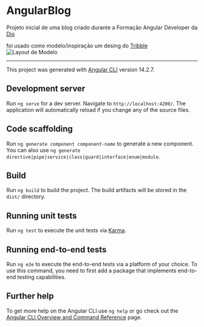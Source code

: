 # AngularBlog

Projeto inicial de uma blog criado durante a Formação Angular Developer da <a href="https://www.dio.me/">Dio</a> 

foi usado como modelo/inspiração um desing do <a href="https://dribbble.com/shots/18089191-Blog-Layout">Tribble</a> 
![Layout de Modelo](https://cdn.dribbble.com/userupload/2623158/file/original-ff44a9f2238eef9a1e0b5e21d27e7f94.png?compress=1&resize=1024x768)
<hr/>

This project was generated with [Angular CLI](https://github.com/angular/angular-cli) version 14.2.7.

## Development server

Run `ng serve` for a dev server. Navigate to `http://localhost:4200/`. The application will automatically reload if you change any of the source files.

## Code scaffolding

Run `ng generate component component-name` to generate a new component. You can also use `ng generate directive|pipe|service|class|guard|interface|enum|module`.

## Build

Run `ng build` to build the project. The build artifacts will be stored in the `dist/` directory.

## Running unit tests

Run `ng test` to execute the unit tests via [Karma](https://karma-runner.github.io).

## Running end-to-end tests

Run `ng e2e` to execute the end-to-end tests via a platform of your choice. To use this command, you need to first add a package that implements end-to-end testing capabilities.

## Further help

To get more help on the Angular CLI use `ng help` or go check out the [Angular CLI Overview and Command Reference](https://angular.io/cli) page.
